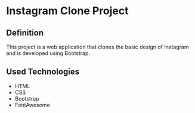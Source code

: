 # Instagram Clone Project 
## Definition
This project is a web application that clones the basic design of Instagram and is developed using Bootstrap.

## Used Technologies
- HTML
- CSS
- Bootstrap
- FontAwesome


